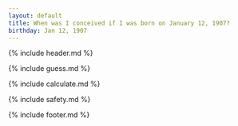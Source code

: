 ```yaml
---
layout: default
title: When was I conceived if I was born on January 12, 1907?
birthday: Jan 12, 1907
---
```


{% include header.md %}

{% include guess.md %}

{% include calculate.md %}

{% include safety.md %}

{% include footer.md %}



